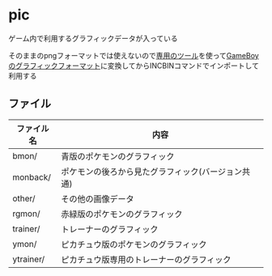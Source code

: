 # pic 

ゲーム内で利用するグラフィックデータが入っている

そのままのpngフォーマットでは使えないので[専用のツール](https://rednex.github.io/rgbds/rgbgfx.1.html)を使って[GameBoyのグラフィックフォーマット](../docs/2bpp.md)に変換してからINCBINコマンドでインポートして利用する

## ファイル

 ファイル名  |  内容
---- | ----
 bmon/  |  青版のポケモンのグラフィック
 monback/  |  ポケモンの後ろから見たグラフィック(バージョン共通)
 other/  |  その他の画像データ
 rgmon/  |  赤緑版のポケモンのグラフィック
 trainer/  |  トレーナーのグラフィック
 ymon/  |  ピカチュウ版のポケモンのグラフィック
 ytrainer/  |  ピカチュウ版専用のトレーナーのグラフィック